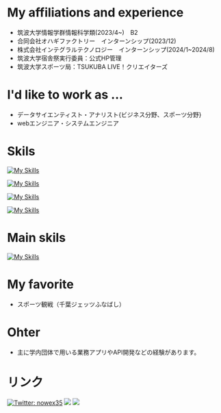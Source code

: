  # My affiliations and experience
- 筑波大学情報学群情報科学類(2023/4~)　B2 
- 合同会社オハギファクトリー　インターンシップ(2023/12)
- 株式会社インテグラルテクノロジー　インターンシップ(2024/1~2024/8)
- 筑波大学宿舎祭実行委員：公式HP管理
- 筑波大学スポーツ局：TSUKUBA LIVE！クリエイターズ


# I'd like to work as ...
- データサイエンティスト・アナリスト{ビジネス分野、スポーツ分野}
- webエンジニア・システムエンジニア

# Skils
[![My Skills](https://skillicons.dev/icons?i=python,ruby,js,ts,html,css&perline=8)](https://skillicons.dev)

[![My Skills](https://skillicons.dev/icons?i=django,fastapi,rails,vue,nuxt,react,next&perline=8)](https://skillicons.dev)

[![My Skills](https://skillicons.dev/icons?i=docker,netlify,aws,vercel,postman,figma&perline=8)](https://skillicons.dev)

[![My Skills](https://skillicons.dev/icons?i=notion&perline=8)](https://skillicons.dev)

# Main skils
[![My Skills](https://skillicons.dev/icons?i=python,django,fastapi,html,css,js,ts,react&perline=8)](https://skillicons.dev)

# My favorite 
- スポーツ観戦（千葉ジェッツふなばし）

# Ohter
- 主に学内団体で用いる業務アプリやAPI開発などの経験があります。
  
# リンク
[![Twitter: nowex35](https://img.shields.io/twitter/follow/nowex35?style=social)](https://twitter.com/nowex35)
<a href="https://qiita.com/nowex35" target="_blank"><img src="https://img.shields.io/badge/-Qiita-55C500.svg?logo=qiita&style=plastic"></a>
<a href="https://note.com/nowex35" target="_blank"><img src="https://img.shields.io/badge/-Note-gray?logo=gray&style=plastic"></a>


<!---
nowex35/nowex35 is a ✨ special ✨ repository because its `README.md` (this file) appears on your GitHub profile.
You can click the Preview link to take a look at your changes.
--->
